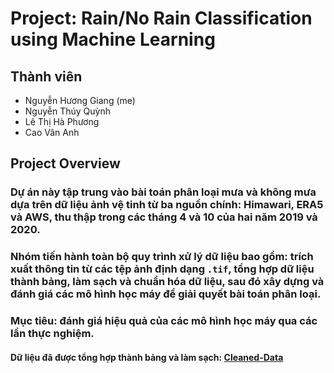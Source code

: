 # Project: Rain/No Rain Classification using Machine Learning

## Thành viên
 - Nguyễn Hương Giang (me)
 - Nguyễn Thúy Quỳnh
 - Lê Thị Hà Phương
 - Cao Vân Anh

## Project Overview
### Dự án này tập trung vào bài toán phân loại mưa và không mưa dựa trên dữ liệu ảnh vệ tinh từ ba nguồn chính: Himawari, ERA5 và AWS, thu thập trong các tháng 4 và 10 của hai năm 2019 và 2020.
### Nhóm tiến hành toàn bộ quy trình xử lý dữ liệu bao gồm: trích xuất thông tin từ các tệp ảnh định dạng `.tif`, tổng hợp dữ liệu thành bảng, làm sạch và chuẩn hóa dữ liệu, sau đó xây dựng và đánh giá các mô hình học máy để giải quyết bài toán phân loại.
### Mục tiêu: đánh giá hiệu quả của các mô hình học máy qua các lần thực nghiệm.

#### Dữ liệu đã được tổng hợp thành bảng và làm sạch: [Cleaned-Data](https://drive.google.com/file/d/10xMP8Fp_IvpxJUnrmHrsgOG1fOmsPB6K/view?usp=drive_link)

